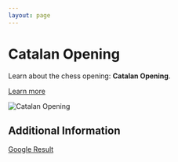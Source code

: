 ```yaml
---
layout: page
---
```

# Catalan Opening

Learn about the chess opening: **Catalan Opening**.

[Learn more](https://www.thechesswebsite.com/catalan-opening/)

![Catalan Opening](https://www.thechesswebsite.com/wp-content/uploads/2013/03/catalan-opening-featured1.jpg)

## Additional Information

[Google Result](https://www.chess.com/openings/Catalan-Opening)
